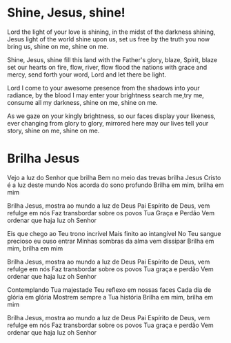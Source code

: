 ﻿# Shine, Jesus, shine!

Lord the light of your love is shining,
in the midst of the darkness shining,
Jesus light of the world shine upon us,
set us free by the truth you now bring us,
shine on me, shine on me.

Shine, Jesus, shine
fill this land with the Father's glory,
blaze, Spirit, blaze
set our hearts on fire,
flow, river, flow
flood the nations with grace and mercy,
send forth your word, Lord
and let there be light.

Lord I come to your awesome presence
from the shadows into your radiance,
by the blood I may enter your brightness
search me,try me, consume all my darkness,
shine on me, shine on me.

As we gaze on your kingly brightness,
so our faces display your likeness,
ever changing from glory to glory,
mirrored here may our lives tell your story,
shine on me, shine on me.

# Brilha Jesus

Vejo a luz do Senhor que brilha
Bem no meio das trevas brilha
Jesus Cristo é a luz deste mundo
Nos acorda do sono profundo
Brilha em mim, brilha em mim

Brilha Jesus, mostra ao mundo a luz de Deus Pai
Espírito de Deus, vem refulge em nós
Faz transbordar sobre os povos Tua Graça e Perdão
Vem ordenar que haja luz oh Senhor

Eis que chego ao Teu trono incrível
Mais finito ao intangível
No Teu sangue precioso eu ouso entrar
Minhas sombras da alma vem dissipar
Brilha em mim, brilha em mim

Brilha Jesus, mostra ao mundo a luz de Deus Pai
Espírito de Deus, vem refulge em nós
Faz transbordar sobre os povos Tua graça e perdão
Vem ordenar que haja luz oh Senhor

Contemplando Tua majestade
Teu reflexo em nossas faces
Cada dia de glória em glória
Mostrem sempre a Tua história
Brilha em mim, brilha em mim

Brilha Jesus, mostra ao mundo a luz de Deus Pai
Espírito de Deus, vem refulge em nós
Faz transbordar sobre os povos Tua graça e perdão
Vem ordenar que haja luz oh Senhor

